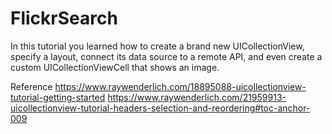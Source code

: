 # FlickrSearch
In this tutorial you learned how to create a brand new UICollectionView, specify a layout, connect its data source to a remote API, and even create a custom UICollectionViewCell that shows an image.

Reference
https://www.raywenderlich.com/18895088-uicollectionview-tutorial-getting-started
https://www.raywenderlich.com/21959913-uicollectionview-tutorial-headers-selection-and-reordering#toc-anchor-009
